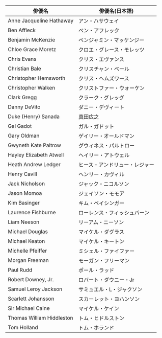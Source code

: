 |            俳優名            |    俳優名(日本語)     |
|---------------------------|-----------------|
| Anne Jacqueline Hathaway  | アン・ハサウェイ        |
| Ben Affleck               | ベン・アフレック        |
| Benjamin McKenzie         | ベンジャミン・マッケンジー   |
| Chloe Grace Moretz        | クロエ・グレース・モレッツ   |
| Chris Evans               | クリス・エヴァンス       |
| Christian Bale            | クリスチャン・ベール      |
| Christopher Hemsworth     | クリス・ヘムズワース      |
| Christopher Walken        | クリストファー・ウォーケン   |
| Clark Gregg               | クラーク・グレッグ       |
| Danny DeVito              | ダニー・デヴィート       |
| Duke (Henry) Sanada       | 真田広之            |
| Gal Gadot                 | ガル・ガドット         |
| Gary Oldman               | ゲイリー・オールドマン     |
| Gwyneth Kate Paltrow      | グウィネス・パルトロー     |
| Hayley Elizabeth Atwell   | ヘイリー・アトウェル      |
| Heath Andrew Ledger       | ヒース・アンドリュー・レジャー |
| Henry Cavill              | ヘンリー・カヴィル       |
| Jack Nicholson            | ジャック・ニコルソン      |
| Jason Momoa               | ジェイソン・モモア       |
| Kim Basinger              | キム・ベイシンガー       |
| Laurence Fishburne        | ローレンス・フィッシュバーン  |
| Liam Neeson               | リーアム・ニーソン       |
| Michael Douglas           | マイケル・ダグラス       |
| Michael Keaton            | マイケル・キートン       |
| Michelle Pfeiffer         | ミシェル・ファイファー     |
| Morgan Freeman            | モーガン・フリーマン      |
| Paul Rudd                 | ポール・ラッド         |
| Robert Downey, Jr.        | ロバート・ダウニー・Jr    |
| Samuel Leroy Jackson      | サミュエル・L・ジャクソン   |
| Scarlett Johansson        | スカーレット・ヨハンソン    |
| Sir Michael Caine         | マイケル・ケイン        |
| Thomas William Hiddleston | トム・ヒドルストン       |
| Tom Holland               | トム・ホランド         |
